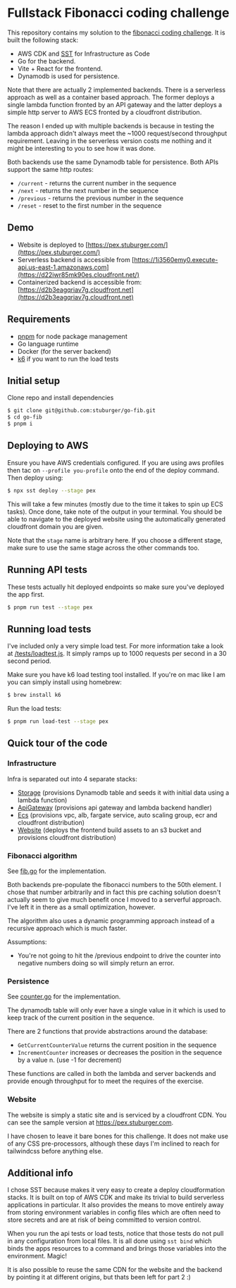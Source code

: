 # Fullstack Fibonacci coding challenge

This repository contains my solution to the [fibonacci coding challenge](https://gist.github.com/stepanbujnak/7fa18e2e97de2fd3f593c00b09c445c2). It is built the following stack:

- AWS CDK and [SST](https://sst.dev/) for Infrastructure as Code
- Go for the backend.
- Vite + React for the frontend.
- Dynamodb is used for persistence.

Note that there are actually 2 implemented backends. There is a serverless approach as well as a container based approach. The former deploys a single lambda function fronted by an API gateway and the latter deploys a simple http server to AWS ECS fronted by a cloudfront distribution.

The reason I ended up with multiple backends is because in testing the lambda approach didn't always meet the ~1000 request/second throughput requirement. Leaving in the serverless version costs me nothing and it might be interesting to you to see how it was done.

Both backends use the same Dynamodb table for persistence. Both APIs support the same http routes:

- `/current` - returns the current number in the sequence
- `/next` - returns the next number in the sequence
- `/previous` - returns the previous number in the sequence
- `/reset` - reset to the first number in the sequence

## Demo

- Website is deployed to [https://pex.stuburger.com/](https://pex.stuburger.com/)
- Serverless backend is accessible from [https://1i3560emy0.execute-api.us-east-1.amazonaws.com](https://d22iwr85mk90es.cloudfront.net/)
- Containerized backend is accessible from: [https://d2b3eagqriav7g.cloudfront.net](https://d2b3eagqriav7g.cloudfront.net)

## Requirements

- [pnpm](https://pnpm.io/installation) for node package management
- Go language runtime
- Docker (for the server backend)
- [k6](https://k6.io/) if you want to run the load tests

## Initial setup

Clone repo and install dependencies

```bash
$ git clone git@github.com:stuburger/go-fib.git
$ cd go-fib
$ pnpm i
```

## Deploying to AWS

Ensure you have AWS credentials configured. If you are using aws profiles then tac on `--profile you-profile` onto the end of the deploy command. Then deploy using:

```bash
$ npx sst deploy --stage pex
```

This will take a few minutes (mostly due to the time it takes to spin up ECS tasks). Once done, take note of the output in your terminal. You should be able to navigate to the deployed website using the automatically generated cloudfront domain you are given.

Note that the `stage` name is arbitrary here. If you choose a different stage, make sure to use the same stage across the other commands too.

## Running API tests

These tests actually hit deployed endpoints so make sure you've deployed the app first.

```bash
$ pnpm run test --stage pex
```

## Running load tests

I've included only a very simple load test. For more information take a look at [/tests/loadtest.js](/tests/loadtest.js). It simply ramps up to 1000 requests per second in a 30 second period.

Make sure you have k6 load testing tool installed. If you're on mac like I am you can simply install using homebrew:

```bash
$ brew install k6
```

Run the load tests:

```bash
$ pnpm run load-test --stage pex
```

## Quick tour of the code

### Infrastructure

Infra is separated out into 4 separate stacks:

- [Storage](/stacks/storage.ts) (provisions Dynamodb table and seeds it with initial data using a lambda function)
- [ApiGateway](/stacks/api-gateway.ts) (provisions api gateway and lambda backend handler)
- [Ecs](/stacks/ecs.ts) (provisions vpc, alb, fargate service, auto scaling group, ecr and cloudfront distribution)
- [Website](/stacks/website.ts) (deploys the frontend build assets to an s3 bucket and provisions cloudfront distribution)

### Fibonacci algorithm

See [fib.go](./fib/fib.go) for the implementation.

Both backends pre-populate the fibonacci numbers to the 50th element. I chose that number arbitrarily and in fact this pre caching solution doesn't actually seem to give much benefit once I moved to a serverful approach. I've left it in there as a small optimization, however.

The algorithm also uses a dynamic programming approach instead of a recursive approach which is much faster.

Assumptions:

- You're not going to hit the /previous endpoint to drive the counter into negative numbers doing so will simply return an error.

### Persistence

See [counter.go](./db/counter.go) for the implementation.

The dynamodb table will only ever have a single value in it which is used to keep track of the current position in the sequence.

There are 2 functions that provide abstractions around the database:

- `GetCurrentCounterValue` returns the current position in the sequence
- `IncrementCounter` increases or decreases the position in the sequence by a value n. (use -1 for decrement)

These functions are called in both the lambda and server backends and provide enough throughput for to meet the requires of the exercise.

### Website

The website is simply a static site and is serviced by a cloudfront CDN. You can see the sample version at https://pex.stuburger.com.

I have chosen to leave it bare bones for this challenge. It does not make use of any CSS pre-processors, although these days I'm inclined to reach for tailwindcss before anything else.

## Additional info

I chose SST because makes it very easy to create a deploy cloudformation stacks. It is built on top of AWS CDK and make its trivial to build serverless applications in particular. It also provides the means to move entirely away from storing environment variables in config files which are often need to store secrets and are at risk of being committed to version control.

When you run the api tests or load tests, notice that those tests do not pull in any configuration from local files. It is all done using `sst bind` which binds the apps resources to a command and brings those variables into the environment. Magic!

It is also possible to reuse the same CDN for the website and the backend by pointing it at different origins, but thats been left for part 2 :)
